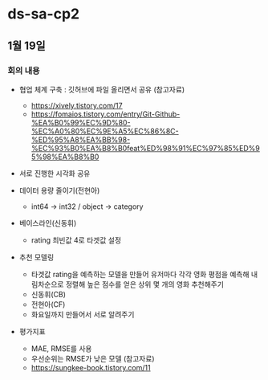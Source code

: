 # ds-sa-cp2


## 1월 19일
### 회의 내용

- 협업 체계 구축 : 깃허브에 파일 올리면서 공유
    (참고자료)
    - https://xively.tistory.com/17
    - https://fomaios.tistory.com/entry/Git-Github-%EA%B0%99%EC%9D%80-%EC%A0%80%EC%9E%A5%EC%86%8C-%ED%95%A8%EA%BB%98-%EC%93%B0%EA%B8%B0feat%ED%98%91%EC%97%85%ED%95%98%EA%B8%B0
- 서로 진행한 시각화 공유

- 데이터 용량 줄이기(전현아)
    - int64 → int32 / object → category
    
- 베이스라인(신동휘)
    - rating 최빈값 4로 타겟값 설정
    
- 추천 모델링
    - 타겟값 rating을 예측하는 모델을 만들어 유저마다 각각 영화 평점을 예측해 내림차순으로 정렬해 높은 점수를 얻은 상위 몇 개의 영화 추천해주기
    - 신동휘(CB)
    - 전현아(CF)
    - 화요일까지 만들어서 서로 알려주기
    
- 평가지표
    - MAE, RMSE를 사용
    - 우선순위는 RMSE가 낮은 모델
    (참고자료)
    - https://sungkee-book.tistory.com/11
